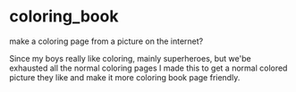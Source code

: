 # coloring_book
make a coloring page from a picture on the internet?


Since my boys really like coloring, mainly superheroes, but we'be exhausted all the normal coloring pages I made this to get a normal colored picture they like
and make it more coloring book page friendly.
